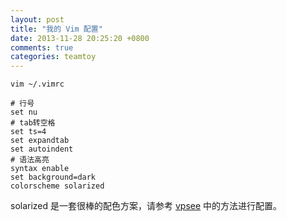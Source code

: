 ```yaml
---
layout: post
title: "我的 Vim 配置"
date: 2013-11-28 20:25:20 +0800
comments: true
categories: teamtoy
---
```

<pre><code>vim ~/.vimrc

# 行号
set nu
# tab转空格
set ts=4
set expandtab
set autoindent
# 语法高亮
syntax enable
set background=dark
colorscheme solarized
</code></pre>

solarized 是一套很棒的配色方案，请参考 [vpsee][vpsee] 中的方法进行配置。

 [vpsee]: http://www.vpsee.com/2013/09/use-the-solarized-color-theme-on-mac-os-x-terminal/ "在 Mac OS X 终端里使用 Solarized 配色方案"

